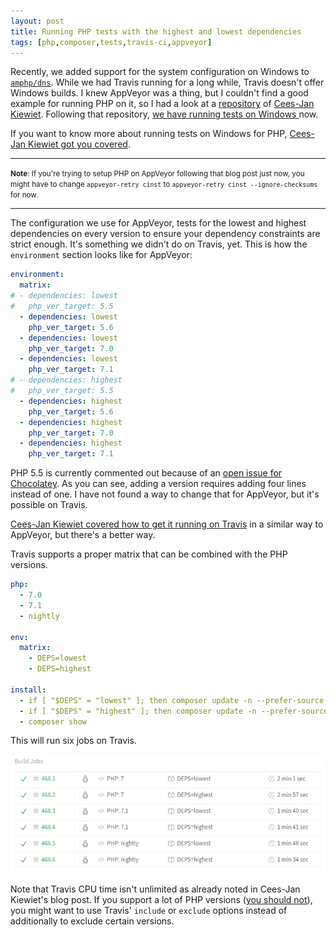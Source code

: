 ```yaml
---
layout: post
title: Running PHP tests with the highest and lowest dependencies
tags: [php,composer,tests,travis-ci,appveyor]
---
```


Recently, we added support for the system configuration on Windows to [`amphp/dns`](https://github.com/amphp/dns). While we had Travis running for a long while, Travis doesn't offer Windows builds. I knew AppVeyor was a thing, but I couldn't find a good example for running PHP on it, so I had a look at a [repository](https://travis-ci.org/WyriHaximus/reactphp-async-interop-loop
) of [Cees-Jan Kiewiet](https://github.com/WyriHaximus). Following that repository, [we have running tests on Windows ](https://ci.appveyor.com/project/kelunik/dns) now.

If you want to know more about running tests on Windows for PHP, [Cees-Jan Kiewiet got you covered](https://blog.wyrihaximus.net/2016/11/running-php-unit-tests-on-windows-using-appveyor-and-chocolatey/).

---

<small>**Note**: If you're trying to setup PHP on AppVeyor following that blog post just now, you might have to change `appveyor-retry cinst` to `appveyor-retry cinst --ignore-checksums` for now.</small>

---

The configuration we use for AppVeyor, tests for the lowest and highest dependencies on every version to ensure your dependency constraints are strict enough. It's something we didn't do on Travis, yet. This is how the `environment` section looks like for AppVeyor:

```yaml
environment:
  matrix:
# - dependencies: lowest
#   php_ver_target: 5.5
  - dependencies: lowest
    php_ver_target: 5.6
  - dependencies: lowest
    php_ver_target: 7.0
  - dependencies: lowest
    php_ver_target: 7.1
# - dependencies: highest
#   php_ver_target: 5.5
  - dependencies: highest
    php_ver_target: 5.6
  - dependencies: highest
    php_ver_target: 7.0
  - dependencies: highest
    php_ver_target: 7.1
```

PHP 5.5 is currently commented out because of an [open issue for Chocolatey](https://github.com/chocolatey/chocolatey-coreteampackages/issues/510). As you can see, adding a version requires adding four lines instead of one. I have not found a way to change that for AppVeyor, but it's possible on Travis.

[Cees-Jan Kiewiet covered how to get it running on Travis](https://blog.wyrihaximus.net/2015/06/test-lowest-current-and-highest-possible-on-travis/) in a similar way to AppVeyor, but there's a better way.

Travis supports a proper matrix that can be combined with the PHP versions.

```yaml
php:
  - 7.0
  - 7.1
  - nightly

env:
  matrix:
    - DEPS=lowest
    - DEPS=highest

install:
  - if [ "$DEPS" = "lowest" ]; then composer update -n --prefer-source --prefer-lowest; fi;
  - if [ "$DEPS" = "highest" ]; then composer update -n --prefer-source; fi;
  - composer show
```

This will run six jobs on Travis.

![Travis CI Builds](/img/2017/01/travis/tests.png)

Note that Travis CPU time isn't unlimited as already noted in Cees-Jan Kiewiet's blog post. If you support a lot of PHP versions ([you should not](http://blog.ircmaxell.com/2014/12/on-php-version-requirements.html)), you might want to use Travis' `include` or `exclude` options instead of additionally to exclude certain versions.
